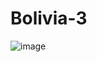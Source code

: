 # Bolivia-3
![image](https://user-images.githubusercontent.com/84184058/118273236-62de5c80-b4cc-11eb-820f-d018b43494c3.png)
